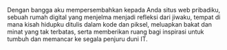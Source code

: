 Dengan bangga aku mempersembahkan kepada Anda situs web pribadiku, sebuah rumah digital yang menjelma menjadi refleksi dari jiwaku, tempat di mana kisah hidupku ditulis dalam kode dan piksel, meluapkan bakat dan minat yang tak terbatas, serta memberikan ruang bagi inspirasi untuk tumbuh dan memancar ke segala penjuru duni IT.
